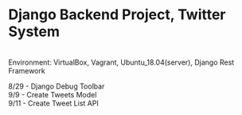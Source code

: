 # Django Backend Project, Twitter System 
<br /> Environment: VirtualBox, Vagrant, Ubuntu_18.04(server), Django Rest Framework <br />

8/29 - Django Debug Toolbar <br />
9/9 - Create Tweets Model <br />
9/11 - Create Tweet List API <br />

